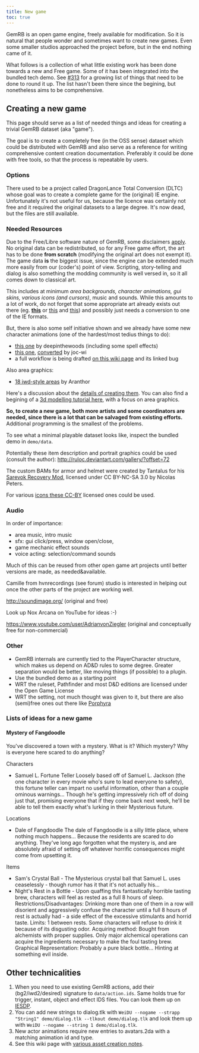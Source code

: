 ```yaml
---
title: New game
toc: true
---
```


GemRB is an open game engine, freely available for modification. So it is natural
that people wonder and sometimes want to create new games. Even some smaller studios
approached the project before, but in the end nothing came of it.

What follows is a collection of what little existing work has been done towards a
new and Free game. Some of it has been integrated into the bundled tech demo. See
[#313](https://github.com/gemrb/gemrb/issues/313)
for a growing list of things that need to be done to round it up. The list hasn't
been there since the begining, but nonetheless aims to be comprehensive.

## Creating a new game

This page should serve as a list of needed things and ideas for creating
a trivial GemRB dataset (aka "game").

The goal is to create a completely free (in the OSS sense) dataset which
could be distributed with GemRB and also serve as a reference for
writing comprehensive content creation documentation. Preferably it could be done
with free tools, so that the process is repeatable by users.

### Options

There used to be a project called DragonLance Total Conversion (DLTC)
whose goal was to create a complete game for the (original) IE engine.
Unfortunately it's not useful for us, because the licence was certainly
not free and it required the original datasets to a large degree. It's
now dead, but the files are still available.

### Needed Resources

Due to the Free/Libre software nature of GemRB, some disclaimers
[apply](http://gibberlings3.net/forums/topic/9615-a). No original data
can be redistributed, so for any Free game effort, the art has to be
done **from scratch** (modifying the original art does not exempt it).
The game data **is** the biggest issue, since the engine can be extended
much more easily from our (coder's) point of view. Scripting,
story-telling and dialog is also something the modding community is well
versed in, so it all comes down to classical art.

This includes at minimum _area backgrounds,
character animations, gui skins, various icons (and cursors)_,
music and sounds. While this amounts to a lot of work, do not forget
that some appropriate art already exists out there (eg.
**[this](http://opengameart.org/)** or
[this](http://search.freegamedev.net/) and
[this](http://soundbible.com/)) and possibly just needs a conversion
to one of the IE formats.

But, there is also some self initiative shown and we already have some
new character animations (one of the hardest/most tedius things to do):

  - [this one](https://gibberlings3.net/forums/topic/21396-a) by
    deepinthewoods (including some spell effects)
  - [this one](https://gibberlings3.net/forums/topic/20190-a),
    [converted](http://opengameart.org/content/big-one-character) by
    joc-wi
  - a full workflow is being drafted [on this wiki page](https://github.com/gemrb/gemrb/wiki/Production-workflow-for-sprite-creation)
    and its linked bug

Also area graphics:

  - [18 iwd-style areas](http://gibberlings3.net/forums/topic/23598-a)
    by Aranthor

Here's a discussion about the [details of creating
them](https://gibberlings3.net/forums/topic/20189-a). You can also find a
begining of a [3d modelling tutorial
here](http://www.bhaalspawn.org/3d.html), with a focus on area graphics.

**So, to create a new game, both more artists and some coordinators are needed, since there
is a lot that can be salvaged from existing efforts.** Additional programming is the
smallest of the problems.

To see what a minimal playable dataset looks like, inspect the bundled demo in `demo/data`.

Potentially these item description and portrait graphics could be used
(consult the author): <http://ruloc.deviantart.com/gallery/?offset=72>

The custom BAMs for armor and helmet were created by Tantalus for his
[Sarevok Recovery Mod](http://www.baldursgate-refugium.de/mods/sarevok-wiederherstellung/),
licensed under CC BY-NC-SA 3.0 by Nicolas Peters.

For various [icons these CC-BY](https://game-icons.net/) licensed ones
could be used.

### Audio

In order of importance:
  - area music, intro music
  - sfx: gui click/press, window open/close, 
  - game mechanic effect sounds
  - voice acting: selection/command sounds

Much of this can be reused from other open game art projects until
better versions are made, as needed\&available.

Camille from hvnrecordings (see forum) studio is interested in helping
out once the other parts of the project are working well.

<http://soundimage.org/> (original and free)

Look up Nox Arcana on YouTube for ideas :-)

<https://www.youtube.com/user/AdrianvonZiegler> (original and
conceptually free for non-commercial)

### Other

  - GemRB internals are currently tied to the PlayerCharacter structure,
    which makes us depend on AD\&D rules to some degree. Greater
    separation would be better, like moving things (if possible) to a
    plugin.
  - Use the bundled demo as a starting point
  - WRT the ruleset, Pathfinder and most D&D editions are licensed under
    the Open Game License
  - WRT the setting, not much thought was given to it, but there are
    also (semi)free ones out there like
    [Porphyra](http://www.rpgnow.com/browse.php?keywords=Porphyra&x=-1052&y=-161&author=&artist=&pfrom=&pto=)


### Lists of ideas for a new game

#### Mystery of Fangdoodle
You've discovered a town with a mystery. What is it? Which mystery? Why is everyone here scared to do anything?

Characters
 - Samuel L. Fortune Teller Loosely based off of Samuel L. Jackson (the one character in every movie who's sure to lead everyone to safety), this fortune teller can impart no useful information, other than a couple ominous warnings… Though he's getting impressively rich off of doing just that, promising everyone that if they come back next week, he'll be able to tell them exactly what's lurking in their Mysterious future.

Locations
 - Dale of Fangdoodle The dale of Fangdoodle is a silly little place, where nothing much happens… Because the residents are scared to do anything. They've long ago forgotten what the mystery is, and are absolutely afraid of setting off whatever horrific consequences might come from upsetting it.

Items
 - Sam's Crystal Ball - The Mysterious crystal ball that Samuel L. uses ceaselessly - though rumor has it that it's not actually his…
 - Night's Rest in a Bottle - Upon quaffing this fantastically horrible tasting brew, characters will feel as rested as a full 8 hours of sleep. Restrictions/Disadvantages: Drinking more than one of them in a row will disorient and aggressively confuse the character until a full 8 hours of rest is actually had - a side effect of the excessive stimulants and horrid taste. Limits: 1 between rests. Some characters will refuse to drink it because of its disgusting odor. Acquiring method: Bought from alchemists with proper supplies. Only major alchemical operations can acquire the ingredients necessary to make the foul tasting brew. Graphical Representation: Probably a pure black bottle… Hinting at something evil inside.


## Other technicalities

1.  When you need to use existing GemRB actions, add their
    (bg2/iwd2/desired) signature to `data/action.ids`. Same holds true
    for trigger, instant, object and effect IDS files. You can look them up on
    [IESDP](https://gibberlings3.github.io/iesdp/).
2.  You can add new strings to dialog.tlk with `WeiDU --nogame --strapp
    "String1" demo/dialog.tlk --tlkout demo/dialog.tlk` and look them up
    with `WeiDU --nogame --string 1 demo/dialog.tlk`.
3.  New actor animations require new entries to avatars.2da with a
    matching animation id and type.
4.  See this wiki page with [various asset creation notes](https://github.com/gemrb/gemrb/wiki/Asset-creation-notes).
